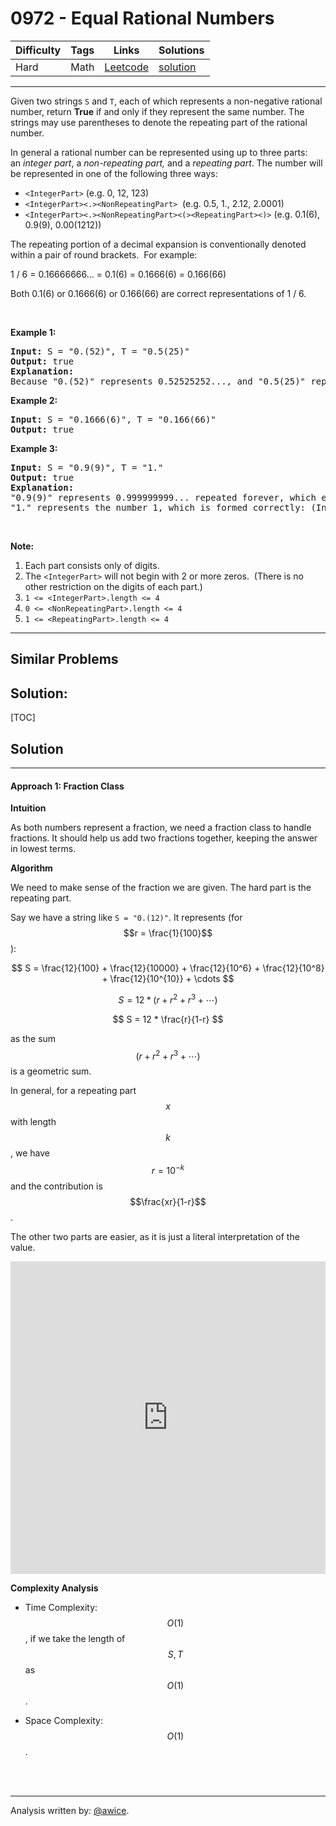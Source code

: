 # 0972 - Equal Rational Numbers

Difficulty  | Tags | Links | Solutions
----------- | ---- | ----- | -----
Hard | Math | [Leetcode](https://leetcode.com/problems/equal-rational-numbers) | [solution](https://leetcode.com/problems/equal-rational-numbers/solution/)


-----------

<p>Given two strings <code>S</code> and <code>T</code>, each of which represents a non-negative rational number, return <strong>True</strong> if and only if they represent the same number. The strings may use parentheses to denote the repeating part of the rational number.</p>

<p>In general a rational number can be represented using up to&nbsp;three parts: an&nbsp;<em>integer part</em>, a&nbsp;<em>non-repeating part,</em> and a&nbsp;<em>repeating part</em>. The number will be represented&nbsp;in one of the following three ways:</p>

<ul>
	<li><code>&lt;IntegerPart&gt;</code> (e.g. 0, 12, 123)</li>
	<li><code>&lt;IntegerPart&gt;&lt;.&gt;&lt;NonRepeatingPart&gt;</code> &nbsp;(e.g. 0.5, 1., 2.12, 2.0001)</li>
	<li><code>&lt;IntegerPart&gt;&lt;.&gt;&lt;NonRepeatingPart&gt;&lt;(&gt;&lt;RepeatingPart&gt;&lt;)&gt;</code> (e.g. 0.1(6), 0.9(9), 0.00(1212))</li>
</ul>

<p>The repeating portion of a decimal expansion is conventionally denoted within a pair of round brackets.&nbsp; For example:</p>

<p>1 / 6 = 0.16666666... = 0.1(6) = 0.1666(6) = 0.166(66)</p>

<p>Both 0.1(6) or 0.1666(6) or 0.166(66) are correct representations of 1 / 6.</p>

<p>&nbsp;</p>

<p><strong>Example 1:</strong></p>

<pre>
<strong>Input: </strong>S = <span id="example-input-1-1">&quot;0.(52)&quot;</span>, T = <span id="example-input-1-2">&quot;0.5(25)&quot;</span>
<strong>Output: </strong><span id="example-output-1">true</span>
<strong>Explanation:
</strong>Because &quot;0.(52)&quot; represents 0.52525252..., and &quot;0.5(25)&quot; represents 0.52525252525..... , the strings represent the same number.
</pre>

<div>
<p><strong>Example 2:</strong></p>

<pre>
<strong>Input: </strong>S = <span id="example-input-2-1">&quot;0.1666(6)&quot;</span>, T = <span id="example-input-2-2">&quot;0.166(66)&quot;</span>
<strong>Output: </strong><span id="example-output-2">true</span>
</pre>

<div>
<p><strong>Example 3:</strong></p>

<pre>
<strong>Input: </strong>S = <span id="example-input-3-1">&quot;0.9(9)&quot;</span>, T = <span id="example-input-3-2">&quot;1.&quot;</span>
<strong>Output: </strong><span id="example-output-3">true</span>
<strong>Explanation: </strong>
&quot;0.9(9)&quot; represents 0.999999999... repeated forever, which equals 1.  [<a href="https://en.wikipedia.org/wiki/0.999..." target="_blank">See this link for an explanation.</a>]
&quot;1.&quot; represents the number 1, which is formed correctly: (IntegerPart) = &quot;1&quot; and (NonRepeatingPart) = &quot;&quot;.</pre>

<p>&nbsp;</p>
</div>
</div>

<p><strong>Note:</strong></p>

<ol>
	<li>Each part consists only of digits.</li>
	<li>The <code>&lt;IntegerPart&gt;</code>&nbsp;will&nbsp;not begin with 2 or more zeros.&nbsp; (There is no other restriction on the digits of each part.)</li>
	<li><code>1 &lt;= &lt;IntegerPart&gt;.length &lt;= 4 </code></li>
	<li><code>0 &lt;= &lt;NonRepeatingPart&gt;.length &lt;= 4 </code></li>
	<li><code>1 &lt;= &lt;RepeatingPart&gt;.length &lt;= 4</code></li>
</ol>


-----------


## Similar Problems




## Solution:

[TOC]

## Solution
---
#### Approach 1: Fraction Class

**Intuition**

As both numbers represent a fraction, we need a fraction class to handle fractions.  It should help us add two fractions together, keeping the answer in lowest terms.

**Algorithm**

We need to make sense of the fraction we are given.  The hard part is the repeating part.

Say we have a string like `S = "0.(12)"`.  It represents (for $$r = \frac{1}{100}$$):

$$
S = \frac{12}{100} + \frac{12}{10000} + \frac{12}{10^6} + \frac{12}{10^8} + \frac{12}{10^{10}} + \cdots
$$

$$
S = 12 * (r + r^2 + r^3 + \cdots)
$$

$$
S = 12 * \frac{r}{1-r}
$$

as the sum $$(r + r^2 + r^3 + \cdots)$$ is a geometric sum.

In general, for a repeating part $$x$$ with length $$k$$, we have $$r = 10^{-k}$$ and the contribution is $$\frac{xr}{1-r}$$.

The other two parts are easier, as it is just a literal interpretation of the value.

<iframe src="https://leetcode.com/playground/hvAK7yRs/shared" frameBorder="0" width="100%" height="500" name="hvAK7yRs"></iframe>

**Complexity Analysis**

* Time Complexity:  $$O(1)$$, if we take the length of $$S, T$$ as $$O(1)$$.

* Space Complexity:  $$O(1)$$.
<br />
<br />


---
Analysis written by: [@awice](https://leetcode.com/awice).
